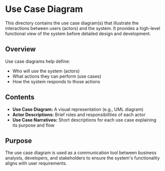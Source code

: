 ﻿# Use Case Diagram

This directory contains the use case diagram(s) that illustrate the interactions between users (actors) and the system. It provides a high-level functional view of the system before detailed design and development.

## Overview
Use case diagrams help define:
- Who will use the system (actors)
- What actions they can perform (use cases)
- How the system responds to those actions

## Contents
- **Use Case Diagram:** A visual representation (e.g., UML diagram)
- **Actor Descriptions:** Brief roles and responsibilities of each actor
- **Use Case Narratives:** Short descriptions for each use case explaining its purpose and flow

## Purpose
The use case diagram is used as a communication tool between business analysts, developers, and stakeholders to ensure the system's functionality aligns with user requirements.
